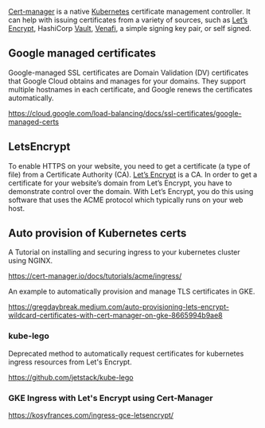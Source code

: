 

[Cert-manager](https://cert-manager.io/docs/) is a native [Kubernetes](Kubernetes) certificate management controller. It can help with issuing certificates from a variety of sources, such as [Let’s Encrypt](https://letsencrypt.org/), HashiCorp [Vault](https://www.vaultproject.io/), [Venafi](https://www.venafi.com/), a simple signing key pair, or self signed.






## Google managed certificates

Google-managed SSL certificates are Domain Validation (DV) certificates that Google Cloud obtains and manages for your domains. They support multiple hostnames in each certificate, and Google renews the certificates automatically.

https://cloud.google.com/load-balancing/docs/ssl-certificates/google-managed-certs


## LetsEncrypt

To enable HTTPS on your website, you need to get a certificate (a type of file) from a Certificate Authority (CA). [Let’s Encrypt](https://letsencrypt.org/
) is a CA. In order to get a certificate for your website’s domain from Let’s Encrypt, you have to demonstrate control over the domain. With Let’s Encrypt, you do this using software that uses the ACME protocol which typically runs on your web host.



## Auto provision of Kubernetes certs

A Tutorial on installing and securing ingress to your kubernetes cluster using NGINX.

https://cert-manager.io/docs/tutorials/acme/ingress/


An example to automatically provision and manage TLS certificates in GKE.

https://gregdaybreak.medium.com/auto-provisioning-lets-encrypt-wildcard-certificates-with-cert-manager-on-gke-8665994b9ae8

### kube-lego

Deprecated method to automatically request certificates for kubernetes ingress resources from Let's Encrypt.

https://github.com/jetstack/kube-lego

### GKE Ingress with Let's Encrypt using Cert-Manager

https://kosyfrances.com/ingress-gce-letsencrypt/